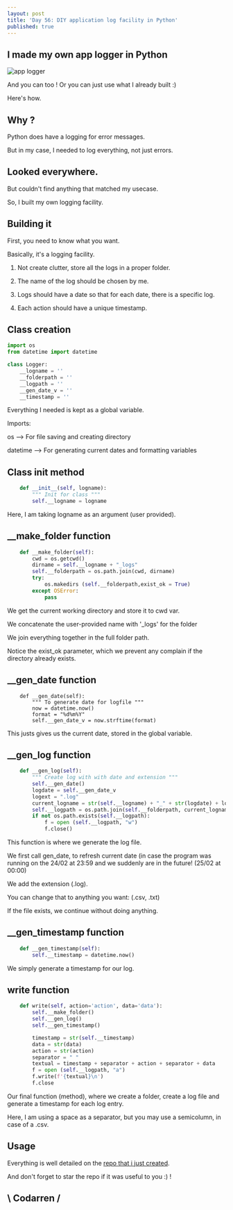 ```yaml
---
layout: post
title: 'Day 56: DIY application log facility in Python'
published: true
---
```

## I made my own app logger in Python
![app logger](https://github.com/codarrenvelvindron/codarrenvelvindron.github.io/raw/master/images/applogger_python.png)

And you can too ! Or you can just use what I already built :)

Here's how.

## Why ?
Python does have a logging for error messages.

But in my case, I needed to log everything, not just errors.

## Looked everywhere.
But couldn't find anything that matched my usecase.

So, I built my own logging facility.

## Building it
First, you need to know what you want.

Basically, it's a logging facility.

1. Not create clutter, store all the logs in a proper folder.

2. The name of the log should be chosen by me.

3. Logs should have a date so that for each date, there is a specific log.

4. Each action should have a unique timestamp.

## Class creation
```python
import os
from datetime import datetime

class Logger:
    __logname = ''
    __folderpath = ''
    __logpath = ''
    __gen_date_v = ''
    __timestamp = ''
```
Everything I needed is kept as a global variable.

Imports:

os --> For file saving and creating directory

datetime --> For generating current dates and formatting variables


## Class init method
```python
    def __init__(self, logname):
        """ Init for class """
        self.__logname = logname
```
Here, I am taking logname as an argument (user provided).

## __make_folder function

```python
    def __make_folder(self):
        cwd = os.getcwd()
        dirname = self.__logname + "_logs"
        self.__folderpath = os.path.join(cwd, dirname)
        try:
            os.makedirs (self.__folderpath,exist_ok = True)
        except OSError:
            pass
```
We get the current working directory and store it to cwd var.

We concatenate the user-provided name with '_logs' for the folder

We join everything together in the full folder path.

Notice the exist_ok parameter, which we prevent any complain if the directory already exists.

## __gen_date function

```
    def __gen_date(self):
        """ To generate date for logfile """
        now = datetime.now()
        format = "%d%m%Y"
        self.__gen_date_v = now.strftime(format)
```
This justs gives us the current date, stored in the global variable.

## __gen_log function

```python
    def __gen_log(self):
        """ Create log with with date and extension """
        self.__gen_date()
        logdate = self.__gen_date_v
        logext = ".log"
        current_logname = str(self.__logname) + "_" + str(logdate) + logext
        self.__logpath = os.path.join(self.__folderpath, current_logname)
        if not os.path.exists(self.__logpath):
            f = open (self.__logpath, "w")
            f.close()
```
This function is where we generate the log file.

We first call gen_date, to refresh current date (in case the program was running on the 24/02 at 23:59 and we suddenly are in the future! (25/02 at 00:00)

We add the extension (.log). 

You can change that to anything you want: (.csv, .txt)

If the file exists, we continue without doing anything.

## __gen_timestamp function

```python
    def __gen_timestamp(self):
        self.__timestamp = datetime.now()
```
We simply generate a timestamp for our log.

## write function
```python
    def write(self, action='action', data='data'):
        self.__make_folder()
        self.__gen_log()
        self.__gen_timestamp()

        timestamp = str(self.__timestamp)
        data = str(data)
        action = str(action)
        separator = " "
        textual = timestamp + separator + action + separator + data
        f = open (self.__logpath, "a")
        f.write(f'{textual}\n')
        f.close
```
Our final function (method), where we create a folder, create a log file and generate a timestamp for each log entry.

Here, I am using a space as a separator, but you may use a semicolumn, in case of a .csv.

## Usage
Everything is well detailed on the [repo that i just created](https://github.com/codarrenvelvindron/AppLogger-python).

And don't forget to star the repo if it was useful to you :) !

## \ Codarren /